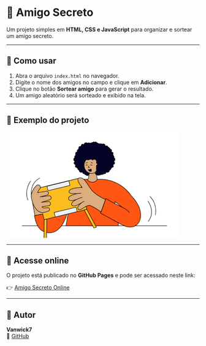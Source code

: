 
# 🎁 Amigo Secreto

Um projeto simples em **HTML, CSS e JavaScript** para organizar e sortear um amigo secreto.

---

## 🚀 Como usar

1. Abra o arquivo `index.html` no navegador.  
2. Digite o nome dos amigos no campo e clique em **Adicionar**.  
3. Clique no botão **Sortear amigo** para gerar o resultado.  
4. Um amigo aleatório será sorteado e exibido na tela.  

---

## 📸 Exemplo do projeto

![Exemplo do projeto](assets/amigo-secreto.png)

---

## 🔗 Acesse online

O projeto está publicado no **GitHub Pages** e pode ser acessado neste link:  

👉 [Amigo Secreto Online](https://vanwick7.github.io/Amigo-secreto/)

---

## 👤 Autor

**Vanwick7**  
🔗 [GitHub](https://github.com/Vanwick7)

